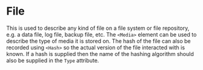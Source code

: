 # File
This is used to describe any kind of file on a file system or file repository, e.g. a data file, log file, backup file, etc.  The `<Media>` element can be used to describe the type of media it is stored on.  The hash of the file can also be recorded using `<Hash>` so the actual version of the file interacted with is known. If a hash is supplied then the name of the hashing algorithm should also be supplied in the `Type` attribute.
